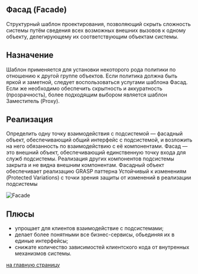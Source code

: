 Фасад (Facade)
-------------------------
  Структурный шаблон проектирования, позволяющий скрыть сложность системы путём сведения всех возможных внешних вызовов 
  к одному объекту, делегирующему их соответствующим объектам системы.
  
Назначение
-------------------------
  Шаблон применяется для установки некоторого рода политики по отношению к другой группе объектов. 
  Если политика должна быть яркой и заметной, следует воспользоваться услугами шаблона Фасад. 
  Если же необходимо обеспечить скрытность и аккуратность (прозрачность), 
  более подходящим выбором является шаблон Заместитель (Proxy).

Реализация
-------------------------

 Определить одну точку взаимодействия с подсистемой — фасадный объект, обеспечивающий общий интерфейс с подсистемой, 
 и возложить на него обязанность по взаимодействию с её компонентами. 
 Фасад — это внешний объект, обеспечивающий единственную точку входа для служб подсистемы. 
 Реализация других компонентов подсистемы закрыта и не видна внешним компонентам. 
 Фасадный объект обеспечивает реализацию GRASP паттерна Устойчивый к изменениям (Protected Variations) 
 с точки зрения защиты от изменений в реализации подсистемы

![Facade](https://upload.wikimedia.org/wikipedia/ru/2/2f/Facade.gif)

Плюсы
-------------------------
 - упрощает для клиентов взаимодействие с подсистемами;
 - делает более понятными все бизнес-сервисы, обьединяя их в единые интерфейсы;
 - снижате количество зависимостей клиентского кода от внутренных механизмов системы.
 
 [на главную страницу](https://github.com/EvgeniyShipov/patterns)